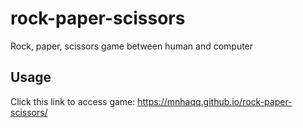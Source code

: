 # rock-paper-scissors

Rock, paper, scissors game between human and computer

## Usage
Click this link to access game: https://mnhaqq.github.io/rock-paper-scissors/